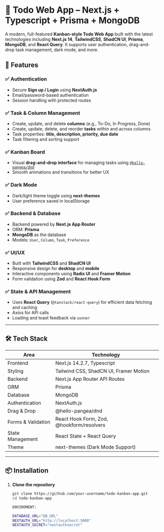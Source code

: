 # 📝 Todo Web App – Next.js + Typescript + Prisma + MongoDB

A modern, full-featured **Kanban-style Todo Web App** built with the latest technologies including **Next.js 14**, **TailwindCSS**, **ShadCN UI**, **Prisma**, **MongoDB**, and **React Query**. It supports user authentication, drag-and-drop task management, dark mode, and more.

## 🚀 Features

### ✅ Authentication
- Secure **Sign up / Login** using **NextAuth.js**
- Email/password-based authentication
- Session handling with protected routes

### ✅ Task & Column Management
- Create, update, and delete **columns** (e.g., To-Do, In Progress, Done)
- Create, update, delete, and reorder **tasks** within and across columns
- Task properties: **title, description, priority, due date**
- Task filtering and sorting support

### ✅ Kanban Board
- Visual **drag-and-drop interface** for managing tasks using [`@hello-pangea/dnd`](https://www.npmjs.com/package/@hello-pangea/dnd)
- Smooth animations and transitions for better UX

### ✅ Dark Mode
- Dark/light theme toggle using **next-themes**
- User preference saved in localStorage

### ✅ Backend & Database
- Backend powered by **Next.js App Router**
- ORM: **Prisma**
- **MongoDB** as the database
- Models: `User`, `Column`, `Task`, `Preference`

### ✅ UI/UX
- Built with **TailwindCSS** and **ShadCN UI**
- Responsive design for **desktop** and **mobile**
- Interactive components using **Radix UI** and **Framer Motion**
- Form validation using **Zod** and **React Hook Form**

### ✅ State & API Management
- Uses **React Query** (`@tanstack/react-query`) for efficient data fetching and caching
- Axios for API calls
- Loading and toast feedback via `sonner`

---

## 🛠️ Tech Stack

| Area              | Technology                                      |
|-------------------|-------------------------------------------------|
| Frontend          | Next.js 14.2.7, Typescript                      |
| Styling           | Tailwind CSS, ShadCN UI, Framer Motion          |
| Backend           | Next.js App Router API Routes                   |
| ORM               | Prisma                                          |
| Database          | MongoDB                                         |
| Authentication    | NextAuth.js                                     |
| Drag & Drop       | @hello-pangea/dnd                               |
| Forms & Validation| React Hook Form, Zod, @hookform/resolvers       |
| State Management  | React State + React Query                       |
| Theme             | next-themes (Dark Mode Support)                 |

---

## 📦 Installation

1. **Clone the repository**
   ```bash
   git clone https://github.com/your-username/todo-kanban-app.git
   cd todo-kanban-app

   ENVIROMENT:

   DATABASE_URL="DB_URL"
   NEXTAUTH_URL="http://localhost:3000"
   NEXTAUTH_SECRET="nextauthsecret"
